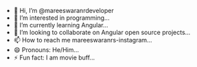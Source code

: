 - 👋 Hi, I’m @mareeswaranrdeveloper
- 👀 I’m interested in programming...
- 🌱 I’m currently learning Angular...
- 💞️ I’m looking to collaborate on Angular open source projects...
- 📫 How to reach me mareeswaranrs-instagram...
- 😄 Pronouns: He/Him...
- ⚡ Fun fact: I am movie buff...

<!---
mareeswaranrdeveloper/mareeswaranrdeveloper is a ✨ special ✨ repository because its `README.md` (this file) appears on your GitHub profile.
You can click the Preview link to take a look at your changes.
--->
